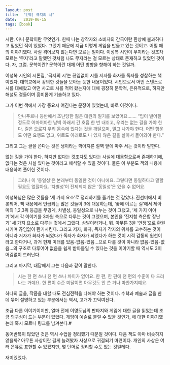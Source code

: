 ```yaml
---
layout: post
title:  "[책] 극지의 시"
date:   2019-06-15
tags: [book]
---
```


시란, 아니 문학이란 무엇인가. 한때 나는 창작자와 소비자의 간극이란 환상에 불과하다고 믿었던 적이 있었다. 그랬기 때문에 지금 이렇게 게임을 만들고 있는 것이고. 어릴 때의 이야기였다. 사실 겪어보지 않는다면 모르는 일이다. 이성복 시인이 무지라는 것조차 모르는 ‘무지’라고 말했던 것처럼 나도 무지라는 걸 모르는 상태로 존재하고 있었던 것이다. 자, 그럼. 문학이란? 문학이란 대체 어떤 방향을 향해야 하는 것일까.

이성복 시인의 시론집, ‘극지의 시’는 끊임없이 시를 저자를 화자를 독자를 성찰하는 책이었다. 대학교에서 강의한 것들을 모아둔 듯한 내용이었다. 시인으로서 어떤 스탠스로 시를 대해왔고 어떤 사고로 시를 적어 왔는지에 대해 굉장히 문학적, 은유적으로, 하지만 해설도 곁들이며 흥미롭게 기술하고 있다.

그가 이번 책에서 가장 중요시 여긴다는 문장이 있었는데, 바로 이것이다.

<blockquote>
안나푸르나 등반에서 조난당한 젊은 대원의 일기를 보았어요…….
“입이 벌어질 정도로 어마어마한 남벽 아래서 긴 호흡 한 번 내쉬고, 우리는 없는 길을 가야 한다. 길은 오로지 우리 몸속에 있다는 것을 깨달으며, 밀고 나가야 한다. 어떤 행운도 어떤 요행도 없고, 위로도 아래로도 나 있지 않은 길을 살아서 돌아와야 한다.”
</blockquote>

그리고 그는 글을 쓴다는 것은 생이라는 깍아지른 절벽 앞에 마주 서는 것이라 말한다.

없는 길을 가야 한다. 하지만 없다는 것조차도 있다는 사실에 대응함으로써 존재하기에, 없다는 것은 사실 있다는 것이라고 해석할 수 있을 것이다. 물론 이 부분도 책의 내용에 대응하여 풀이한 것이다.

<blockquote>
그러나 이 ‘동일성’은 본래부터 동일한 것이 아니에요. 그렇다면 동일하다고 말할 필요도 없잖아요. ‘차별성’이 전제되지 않은 ‘동일성’은 있을 수 없어요.
</blockquote>

이성복님은 많은 것들을 ‘세 가지 요소’로 정리하기를 즐기는 것 같았다. 진선미에서 비롯되어, 책 내용에서 언급되는 많은 것들이 3에 대응하는데, ‘꽃에 이르는 길’에서 제아미의 1,2,3위 등급을 무경계, 차별성, 동일성으로 나누는 것이 그랬고, ‘세 가지 이야기’에서 각 이야기를 3차원 축으로 다루는 것이 그랬으며, 본인을 ‘진지함 측은함 장난기’ 세 가지 요소로 다루는 것에서 그랬다. 삼발이라거나, 뭐. 아무튼 3을 ‘안정’으로 환원시키며 끊임없이 환기시킨다. 그리고 저자, 화자, 독자가 각자의 위치를 고수하는 것이 아니라 저자가 화자가 되었다가 독자가 화자가 되었다가 하는 것이 시적 감동의 원천이라고 한다거나, 과거 현재 미래를 있음-없음-있음...으로 다룰 것이 아니라 없음-있음-없음...의 구조로 다루어야 없음을 쉽게 받아들일 수 있다는 것을 이야기할 때 역시도 3이 어김없이 드러난다.

그리고 마지막, 대담에서 그는 다음과 같이 말한다.

<blockquote>
시는 한 편 쓰나 천 편 쓰나 차이가 없어요. 한 편, 한 편에 천 편의 수준이 다 드러나는 거예요. 한 편이 수준 미달이면 아무것도 안 쓴 거나 마찬가지예요.
</blockquote>

하나의 글을, 작품을 대할 때도 전심전력을 다해야 하는 것이다. 수학과 예술과 글을 한데 묶어 설명하고 있는 부분에서는 역시, 고개가 끄덕여진다.

조금 다른 이야기이지만, 얼마 전에 이영도님의 판타지와 게임에 대한 글을 읽었는데 조금 의구심이 드는 부분이 있었다. 게임이 예술로 불릴 수 있을 것인가, 에 대한 이야기였는데 혹시 모르니 링크를 남겨본다.#

동어반복이 많았던 것은 역시 수업을 정리했기 때문일 것이다. 다음 책도 아마 비슷하지 않을까? 아무튼 사상이란 길게 늘려봤자 사상으로 귀결되기 마련이다. 개인의 사상은 여러 은유로 표현할 수 있겠지만, 몇 단어로 정리할 수도 있는 것일테다.

재미있었다.
